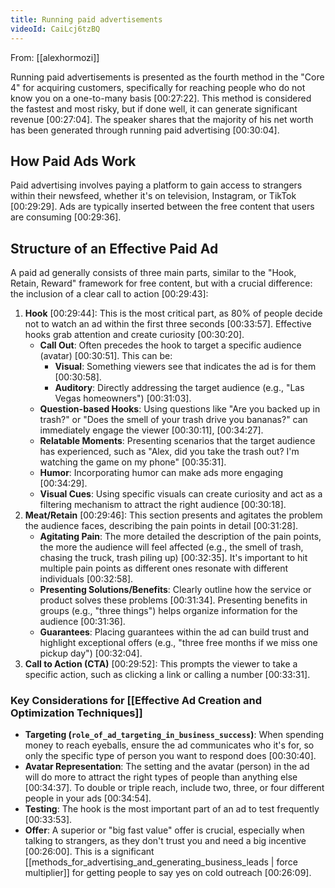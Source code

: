 ```yaml
---
title: Running paid advertisements
videoId: CaiLcj6tzBQ
---
```


From: [[alexhormozi]] <br/> 

Running paid advertisements is presented as the fourth method in the "Core 4" for acquiring customers, specifically for reaching people who do not know you on a one-to-many basis <a class="yt-timestamp" data-t="00:27:22">[00:27:22]</a>. This method is considered the fastest and most risky, but if done well, it can generate significant revenue <a class="yt-timestamp" data-t="00:27:04">[00:27:04]</a>. The speaker shares that the majority of his net worth has been generated through running paid advertising <a class="yt-timestamp" data-t="00:30:04">[00:30:04]</a>.

## How Paid Ads Work
Paid advertising involves paying a platform to gain access to strangers within their newsfeed, whether it's on television, Instagram, or TikTok <a class="yt-timestamp" data-t="00:29:29">[00:29:29]</a>. Ads are typically inserted between the free content that users are consuming <a class="yt-timestamp" data-t="00:29:36">[00:29:36]</a>.

## Structure of an Effective Paid Ad
A paid ad generally consists of three main parts, similar to the "Hook, Retain, Reward" framework for free content, but with a crucial difference: the inclusion of a clear call to action <a class="yt-timestamp" data-t="00:29:43">[00:29:43]</a>:

1.  **Hook** <a class="yt-timestamp" data-t="00:29:44">[00:29:44]</a>: This is the most critical part, as 80% of people decide not to watch an ad within the first three seconds <a class="yt-timestamp" data-t="00:33:57">[00:33:57]</a>. Effective hooks grab attention and create curiosity <a class="yt-timestamp" data-t="00:30:20">[00:30:20]</a>.
    *   **Call Out**: Often precedes the hook to target a specific audience (avatar) <a class="yt-timestamp" data-t="00:30:51">[00:30:51]</a>. This can be:
        *   **Visual**: Something viewers see that indicates the ad is for them <a class="yt-timestamp" data-t="00:30:58">[00:30:58]</a>.
        *   **Auditory**: Directly addressing the target audience (e.g., "Las Vegas homeowners") <a class="yt-timestamp" data-t="00:31:03">[00:31:03]</a>.
    *   **Question-based Hooks**: Using questions like "Are you backed up in trash?" or "Does the smell of your trash drive you bananas?" can immediately engage the viewer <a class="yt-timestamp" data-t="00:30:11">[00:30:11]</a>, <a class="yt-timestamp" data-t="00:34:27">[00:34:27]</a>.
    *   **Relatable Moments**: Presenting scenarios that the target audience has experienced, such as "Alex, did you take the trash out? I'm watching the game on my phone" <a class="yt-timestamp" data-t="00:35:31">[00:35:31]</a>.
    *   **Humor**: Incorporating humor can make ads more engaging <a class="yt-timestamp" data-t="00:34:29">[00:34:29]</a>.
    *   **Visual Cues**: Using specific visuals can create curiosity and act as a filtering mechanism to attract the right audience <a class="yt-timestamp" data-t="00:30:18">[00:30:18]</a>.
2.  **Meat/Retain** <a class="yt-timestamp" data-t="00:29:46">[00:29:46]</a>: This section presents and agitates the problem the audience faces, describing the pain points in detail <a class="yt-timestamp" data-t="00:31:28">[00:31:28]</a>.
    *   **Agitating Pain**: The more detailed the description of the pain points, the more the audience will feel affected (e.g., the smell of trash, chasing the truck, trash piling up) <a class="yt-timestamp" data-t="00:32:35">[00:32:35]</a>. It's important to hit multiple pain points as different ones resonate with different individuals <a class="yt-timestamp" data-t="00:32:58">[00:32:58]</a>.
    *   **Presenting Solutions/Benefits**: Clearly outline how the service or product solves these problems <a class="yt-timestamp" data-t="00:31:34">[00:31:34]</a>. Presenting benefits in groups (e.g., "three things") helps organize information for the audience <a class="yt-timestamp" data-t="00:31:36">[00:31:36]</a>.
    *   **Guarantees**: Placing guarantees within the ad can build trust and highlight exceptional offers (e.g., "three free months if we miss one pickup day") <a class="yt-timestamp" data-t="00:32:04">[00:32:04]</a>.
3.  **Call to Action (CTA)** <a class="yt-timestamp" data-t="00:29:52">[00:29:52]</a>: This prompts the viewer to take a specific action, such as clicking a link or calling a number <a class="yt-timestamp" data-t="00:33:31">[00:33:31]</a>.

### Key Considerations for [[Effective Ad Creation and Optimization Techniques]]
*   **Targeting (`role_of_ad_targeting_in_business_success`)**: When spending money to reach eyeballs, ensure the ad communicates who it's for, so only the specific type of person you want to respond does <a class="yt-timestamp" data-t="00:30:40">[00:30:40]</a>.
*   **Avatar Representation**: The setting and the avatar (person) in the ad will do more to attract the right types of people than anything else <a class="yt-timestamp" data-t="00:34:37">[00:34:37]</a>. To double or triple reach, include two, three, or four different people in your ads <a class="yt-timestamp" data-t="00:34:54">[00:34:54]</a>.
*   **Testing**: The hook is the most important part of an ad to test frequently <a class="yt-timestamp" data-t="00:33:53">[00:33:53]</a>.
*   **Offer**: A superior or "big fast value" offer is crucial, especially when talking to strangers, as they don't trust you and need a big incentive <a class="yt-timestamp" data-t="00:26:00">[00:26:00]</a>. This is a significant [[methods_for_advertising_and_generating_business_leads | force multiplier]] for getting people to say yes on cold outreach <a class="yt-timestamp" data-t="00:26:09">[00:26:09]</a>.